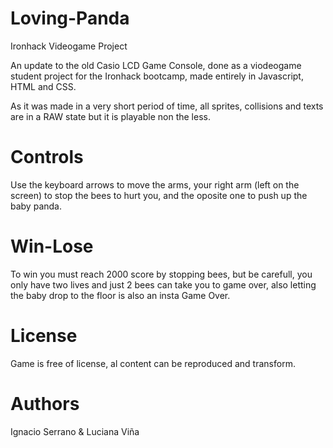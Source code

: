 # Loving-Panda

Ironhack Videogame Project 

An update to the old Casio LCD Game Console, done as a viodeogame student project for the Ironhack bootcamp, made entirely in Javascript, HTML and CSS.

As it was made in a very short period of time, all sprites, collisions and texts are in a RAW state but it is playable non the less.


# Controls
Use the keyboard arrows to move the arms, your right arm (left on the screen) to stop the bees to hurt you, and the oposite one to push up the baby panda.

# Win-Lose
To win you must reach 2000 score by stopping bees, but be carefull, you only have two lives and just 2 bees can take you to game over, also letting the baby drop to the floor is also an insta Game Over.


# License
Game is free of license, al content can be reproduced and transform.

# Authors
Ignacio Serrano & Luciana Viña
